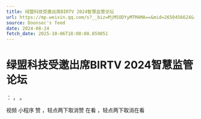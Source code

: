 ```yaml
---
title: 绿盟科技受邀出席BIRTV 2024智慧监管论坛
url: https://mp.weixin.qq.com/s?__biz=MjM5ODYyMTM4MA==&mid=2650456624&idx=2&sn=2881b4b290a170e47435cfd2915b1928
source: Doonsec's feed
date: 2024-08-24
fetch_date: 2025-10-06T18:00:08.859051
---
```


# 绿盟科技受邀出席BIRTV 2024智慧监管论坛

：
，
。

视频
小程序
赞
，轻点两下取消赞
在看
，轻点两下取消在看